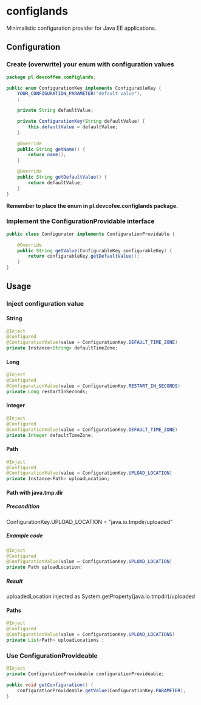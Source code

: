 # configlands
Minimalistic configuration provider for Java EE applications.

## Configuration

### Create (overwrite) your enum with configuration values

```java
package pl.devcoffee.configlands;

public enum ConfigurationKey implements ConfigurableKey {
	YOUR_CONFIGURATION_PARAMETER("default value"),
	;

	private String defaultValue;

	private ConfigurationKey(String defaultValue) {
		this.defaultValue = defaultValue;
	}

	@Override
	public String getName() {
		return name();
	}

	@Override
	public String getDefaultValue() {
		return defaultValue;
	}
}
```

**Remember to place the enum in pl.devcofee.configlands package.**

### Implement the ConfigurationProvidable interface

```java
public class Configurator implements ConfigurationProvidable {

	@Override
	public String getValue(ConfigurableKey configurableKey) {
		return configurableKey.getDefaultValue();
	}
}
```

## Usage

### Inject configuration value

#### String

```java
@Inject
@Configured
@ConfigurationValue(value = ConfigurationKey.DEFAULT_TIME_ZONE)
private Instance<String> defaultTimeZone;
```

#### Long

```java
@Inject
@Configured
@ConfigurationValue(value = ConfigurationKey.RESTART_IN_SECONDS)
private Long restartInSeconds;
```

#### Integer

```java
@Inject
@Configured
@ConfigurationValue(value = ConfigurationKey.DEFAULT_TIME_ZONE)
private Integer defaultTimeZone;
```

#### Path

```java
@Inject
@Configured
@ConfigurationValue(value = ConfigurationKey.UPLOAD_LOCATION)
private Instance<Path> uploadLocation;
```

#### Path with java.tmp.dir

##### Precondition
ConfigurationKey.UPLOAD_LOCATION = "java.io.tmpdir/uploaded" 

##### Example code
```java
@Inject
@Configured
@ConfigurationValue(value = ConfigurationKey.UPLOAD_LOCATION)
private Path uploadLocation;
```

##### Result

uploadedLocation injected as System.getProperty(java.io.tmpdir)/uploaded

#### Paths

```java
@Inject
@Configured
@ConfigurationValue(value = ConfigurationKey.UPLOAD_LOCATIONS)
private List<Path> uploadLocations ;
```

### Use ConfigurationProvideable

```java
@Inject
private ConfigurationProvideable configurationProvideable;

public void getConfiguration() {
	configurationProvideable.getValue(ConfigurationKey.PARAMETER);
}
```